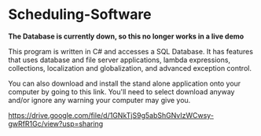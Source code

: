 # Scheduling-Software

**The Database is currently down, so this no longer works in a live demo**

This program is written in C# and accesses a SQL Database.  It has features that uses database and file server applications, lambda expressions, collections, localization and globalization, and advanced exception control.

You can also download and install the stand alone application onto your computer by going to this link.  You'll need to select download anyway and/or ignore any warning your computer may give you.

https://drive.google.com/file/d/1GNkTjS9g5abShGNvIzWCwsy-gwRfR1Gc/view?usp=sharing
